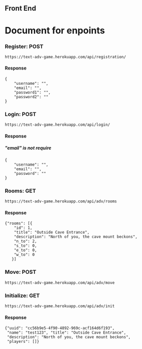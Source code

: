 ## Front End 

# Document for enpoints

### Register: POST
`https://text-adv-game.herokuapp.com/api/registration/`
#### Response
```
{
    "username": "",
    "email": "",
    "password1": "",
    "password2": ""
}
```


### Login: POST
`https://text-adv-game.herokuapp.com/api/login/`
#### Response 
##### "email" is not require 
```
{
    "username": "",
    "email": "",
    "password": ""
}
```

### Rooms: GET
`https://text-adv-game.herokuapp.com/api/adv/rooms`
#### Response
```
{"rooms": [{
    "id": 1, 
    "title": "Outside Cave Entrance",
    "description": "North of you, the cave mount beckons", 
    "n_to": 2, 
    "s_to": 0, 
    "e_to": 0,       
    "w_to": 0
   }]
 ```
 
 ### Move: POST
 `https://text-adv-game.herokuapp.com/api/adv/move`
 
 
 ### Initialize: GET
 `https://text-adv-game.herokuapp.com/api/adv/init`
 #### Response
 ```
 {"uuid": "cc56b9e5-4f90-4892-969c-acf164d6f193", 
  "name": "test123", "title": "Outside Cave Entrance", 
  "description": "North of you, the cave mount beckons", 
  "players": []}
  ```
